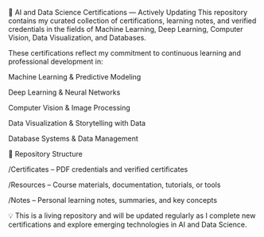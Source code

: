 🤖 AI and Data Science Certifications — Actively Updating
This repository contains my curated collection of certifications, learning notes, and verified credentials in the fields of Machine Learning, Deep Learning, Computer Vision, Data Visualization, and Databases.

These certifications reflect my commitment to continuous learning and professional development in:

Machine Learning & Predictive Modeling

Deep Learning & Neural Networks

Computer Vision & Image Processing

Data Visualization & Storytelling with Data

Database Systems & Data Management

📂 Repository Structure

/Certificates – PDF credentials and verified certificates

/Resources – Course materials, documentation, tutorials, or tools

/Notes – Personal learning notes, summaries, and key concepts

💡 This is a living repository and will be updated regularly as I complete new certifications and explore emerging technologies in AI and Data Science.
